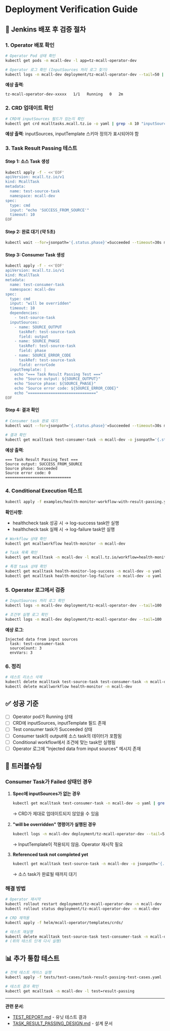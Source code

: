 # Deployment Verification Guide

## 🚀 Jenkins 배포 후 검증 절차

### 1. Operator 배포 확인

```bash
# Operator Pod 상태 확인
kubectl get pods -n mcall-dev -l app=tz-mcall-operator-dev

# Operator 로그 확인 (InputSources 처리 로그 찾기)
kubectl logs -n mcall-dev deployment/tz-mcall-operator-dev --tail=50 | grep -i "input"
```

**예상 출력**:
```
tz-mcall-operator-dev-xxxxx   1/1   Running   0   2m
```

### 2. CRD 업데이트 확인

```bash
# CRD에 inputSources 필드가 있는지 확인
kubectl get crd mcalltasks.mcall.tz.io -o yaml | grep -A 10 "inputSources"
```

**예상 출력**: inputSources, inputTemplate 스키마 정의가 표시되어야 함

### 3. Task Result Passing 테스트

#### Step 1: 소스 Task 생성
```bash
kubectl apply -f - <<'EOF'
apiVersion: mcall.tz.io/v1
kind: McallTask
metadata:
  name: test-source-task
  namespace: mcall-dev
spec:
  type: cmd
  input: "echo 'SUCCESS_FROM_SOURCE'"
  timeout: 10
EOF
```

#### Step 2: 완료 대기 (약 5초)
```bash
kubectl wait --for=jsonpath='{.status.phase}'=Succeeded --timeout=30s mcalltask/test-source-task -n mcall-dev
```

#### Step 3: Consumer Task 생성
```bash
kubectl apply -f - <<'EOF'
apiVersion: mcall.tz.io/v1
kind: McallTask
metadata:
  name: test-consumer-task
  namespace: mcall-dev
spec:
  type: cmd
  input: "will be overridden"
  timeout: 10
  dependencies:
    - test-source-task
  inputSources:
    - name: SOURCE_OUTPUT
      taskRef: test-source-task
      field: output
    - name: SOURCE_PHASE
      taskRef: test-source-task
      field: phase
    - name: SOURCE_ERROR_CODE
      taskRef: test-source-task
      field: errorCode
  inputTemplate: |
    echo "=== Task Result Passing Test ==="
    echo "Source output: ${SOURCE_OUTPUT}"
    echo "Source phase: ${SOURCE_PHASE}"
    echo "Source error code: ${SOURCE_ERROR_CODE}"
    echo "=============================="
EOF
```

#### Step 4: 결과 확인
```bash
# Consumer task 완료 대기
kubectl wait --for=jsonpath='{.status.phase}'=Succeeded --timeout=30s mcalltask/test-consumer-task -n mcall-dev

# 결과 확인
kubectl get mcalltask test-consumer-task -n mcall-dev -o jsonpath='{.status.result.output}'
```

**예상 출력**:
```
=== Task Result Passing Test ===
Source output: SUCCESS_FROM_SOURCE
Source phase: Succeeded
Source error code: 0
=============================
```

### 4. Conditional Execution 테스트

```bash
kubectl apply -f examples/health-monitor-workflow-with-result-passing.yaml
```

**확인사항**:
- healthcheck task 성공 시 → log-success task만 실행
- healthcheck task 실패 시 → log-failure task만 실행

```bash
# Workflow 상태 확인
kubectl get mcallworkflow health-monitor -n mcall-dev

# Task 목록 확인
kubectl get mcalltask -n mcall-dev -l mcall.tz.io/workflow=health-monitor

# 특정 task 상태 확인
kubectl get mcalltask health-monitor-log-success -n mcall-dev -o yaml
kubectl get mcalltask health-monitor-log-failure -n mcall-dev -o yaml
```

### 5. Operator 로그에서 검증

```bash
# InputSources 처리 로그 확인
kubectl logs -n mcall-dev deployment/tz-mcall-operator-dev --tail=100 | grep -A 5 "Injected data from input sources"

# 조건부 실행 로그 확인
kubectl logs -n mcall-dev deployment/tz-mcall-operator-dev --tail=100 | grep -A 5 "Task condition"
```

**예상 로그**:
```
Injected data from input sources
  task: test-consumer-task
  sourceCount: 3
  envVars: 3
```

### 6. 정리

```bash
# 테스트 리소스 삭제
kubectl delete mcalltask test-source-task test-consumer-task -n mcall-dev
kubectl delete mcallworkflow health-monitor -n mcall-dev
```

## ✅ 성공 기준

- [ ] Operator pod가 Running 상태
- [ ] CRD에 inputSources, inputTemplate 필드 존재
- [ ] Test consumer task가 Succeeded 상태
- [ ] Consumer task의 output에 소스 task의 데이터가 포함됨
- [ ] Conditional workflow에서 조건에 맞는 task만 실행됨
- [ ] Operator 로그에 "Injected data from input sources" 메시지 존재

## 🐛 트러블슈팅

### Consumer Task가 Failed 상태인 경우

1. **Spec에 inputSources가 없는 경우**
   ```bash
   kubectl get mcalltask test-consumer-task -n mcall-dev -o yaml | grep -A 10 "spec:"
   ```
   → CRD가 제대로 업데이트되지 않았을 수 있음

2. **"will be overridden" 명령어가 실행된 경우**
   ```bash
   kubectl logs -n mcall-dev deployment/tz-mcall-operator-dev --tail=50 | grep "will be overridden"
   ```
   → InputTemplate이 적용되지 않음. Operator 재시작 필요

3. **Referenced task not completed yet**
   ```bash
   kubectl get mcalltask test-source-task -n mcall-dev -o jsonpath='{.status.phase}'
   ```
   → 소스 task가 완료될 때까지 대기

### 해결 방법

```bash
# Operator 재시작
kubectl rollout restart deployment/tz-mcall-operator-dev -n mcall-dev
kubectl rollout status deployment/tz-mcall-operator-dev -n mcall-dev

# CRD 재적용
kubectl apply -f helm/mcall-operator/templates/crds/

# 테스트 재실행
kubectl delete mcalltask test-source-task test-consumer-task -n mcall-dev --ignore-not-found=true
# (위의 테스트 단계 다시 실행)
```

## 📊 추가 통합 테스트

```bash
# 전체 테스트 케이스 실행
kubectl apply -f tests/test-cases/task-result-passing-test-cases.yaml

# 테스트 결과 확인
kubectl get mcalltask -n mcall-dev -l test=result-passing
```

---
**관련 문서**:
- [TEST_REPORT.md](./TEST_REPORT.md) - 유닛 테스트 결과
- [TASK_RESULT_PASSING_DESIGN.md](./docs/TASK_RESULT_PASSING_DESIGN.md) - 설계 문서



